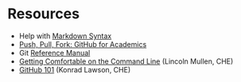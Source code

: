 Resources
=========

 * Help with [Markdown Syntax](https://github.com/adam-p/markdown-here/wiki/Markdown-Cheatsheet)
 * [Push, Pull, Fork: GitHub for Academics](http://www.hybridpedagogy.com/Journal/files/GitHub_for_Academics.html)
 * Git [Reference Manual](http://git-scm.com/docs)
 * [Getting Comfortable on the Command Line](http://chronicle.com/blogs/profhacker/getting-comfortable-on-the-command-line/36862) (Lincoln Mullen, CHE)
 * [GitHub 101](http://chronicle.com/blogs/profhacker/tag/github101) (Konrad Lawson, CHE)
